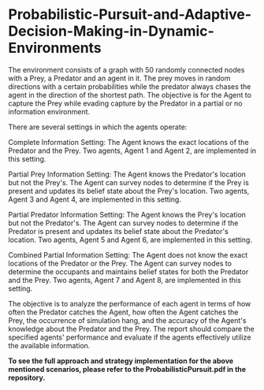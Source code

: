 # Probabilistic-Pursuit-and-Adaptive-Decision-Making-in-Dynamic-Environments

The environment consists of a graph with 50 randomly connected nodes with a Prey, a Predator and an agent in it. The prey moves in random directions with a certain probabilities while the predator always chases the agent in the direction of the shortest path. The objective is for the Agent to capture the Prey while evading capture by the Predator in a partial or no information environment.

There are several settings in which the agents operate:

Complete Information Setting: The Agent knows the exact locations of the Predator and the Prey. Two agents, Agent 1 and Agent 2, are implemented in this setting.

Partial Prey Information Setting: The Agent knows the Predator's location but not the Prey's. The Agent can survey nodes to determine if the Prey is present and updates its belief state about the Prey's location. Two agents, Agent 3 and Agent 4, are implemented in this setting.

Partial Predator Information Setting: The Agent knows the Prey's location but not the Predator's. The Agent can survey nodes to determine if the Predator is present and updates its belief state about the Predator's location. Two agents, Agent 5 and Agent 6, are implemented in this setting.

Combined Partial Information Setting: The Agent does not know the exact locations of the Predator or the Prey. The Agent can survey nodes to determine the occupants and maintains belief states for both the Predator and the Prey. Two agents, Agent 7 and Agent 8, are implemented in this setting.

The objective is to analyze the performance of each agent in terms of how often the Predator catches the Agent, how often the Agent catches the Prey, the occurrence of simulation hang, and the accuracy of the Agent's knowledge about the Predator and the Prey. The report should compare the specified agents' performance and evaluate if the agents effectively utilize the available information.

**To see the full approach and strategy implementation for the above mentioned scenarios, please refer to the ProbabilisticPursuit.pdf in the repository.**
